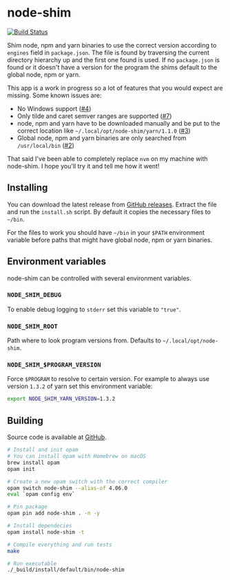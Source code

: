 # node-shim

[![Build Status](https://travis-ci.org/Hilzu/node-shim.svg?branch=master)](https://travis-ci.org/Hilzu/node-shim)

Shim node, npm and yarn binaries to use the correct version according to `engines` field in `package.json`. The file is found by traversing the current directory hierarchy up and the first one found is used. If no `package.json` is found or it doesn't have a version for the program the shims default to the global node, npm or yarn.

This app is a work in progress so a lot of features that you would expect are missing. Some known issues are:

- No Windows support ([#4](https://github.com/Hilzu/node-shim/issues/4))
- Only tilde and caret semver ranges are supported ([#7](https://github.com/Hilzu/node-shim/issues/7))
- node, npm and yarn have to be downloaded manually and be put to the correct location like `~/.local/opt/node-shim/yarn/1.1.0` ([#3](https://github.com/Hilzu/node-shim/issues/3))
- Global node, npm and yarn binaries are only searched from `/usr/local/bin` ([#2](https://github.com/Hilzu/node-shim/issues/2))

That said I've been able to completely replace `nvm` on my machine with node-shim. I hope you'll try it and tell me how it went!

## Installing

You can download the latest release from [GitHub releases](https://github.com/Hilzu/node-shim/releases). Extract the file and run the `install.sh` script. By default it copies the necessary files to `~/bin`.

For the files to work you should have `~/bin` in your `$PATH` environment variable before paths that might have global node, npm or yarn binaries.

## Environment variables

node-shim can be controlled with several environment variables.

### `NODE_SHIM_DEBUG`

To enable debug logging to `stderr` set this variable to `"true"`.

### `NODE_SHIM_ROOT`

Path where to look program versions from. Defaults to `~/.local/opt/node-shim`.

### `NODE_SHIM_$PROGRAM_VERSION`

Force `$PROGRAM` to resolve to certain version. For example to always use version `1.3.2` of yarn set this environment variable:

```bash
export NODE_SHIM_YARN_VERSION=1.3.2
```

## Building

Source code is available at [GitHub](https://github.com/Hilzu/node-shim).

```bash
# Install and init opam
# You can install opam with Homebrew on macOS
brew install opam
opam init

# Create a new opam switch with the correct compiler
opam switch node-shim --alias-of 4.06.0
eval `opam config env`

# Pin package
opam pin add node-shim . -n -y

# Install dependecies
opam install node-shim -t

# Compile everything and run tests
make

# Run executable
./_build/install/default/bin/node-shim
```
